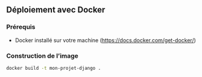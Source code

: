 ## Déploiement avec Docker

### Prérequis

- Docker installé sur votre machine (https://docs.docker.com/get-docker/)

### Construction de l’image

```bash
docker build -t mon-projet-django .
